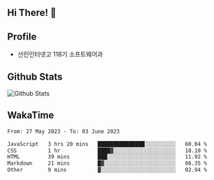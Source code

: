 ## Hi There! 👋

## Profile

-   선린인터넷고 118기 소프트웨어과

## Github Stats

![Github Stats](https://github-readme-stats.vercel.app/api/top-langs/?username=NY0510&theme=tokyonight&hide_border=true&layout=compact)

## WakaTime

<!--START_SECTION:waka-->

```txt
From: 27 May 2023 - To: 03 June 2023

JavaScript   3 hrs 20 mins   ███████████████░░░░░░░░░░   60.04 %
CSS          1 hr            ████▓░░░░░░░░░░░░░░░░░░░░   18.10 %
HTML         39 mins         ███░░░░░░░░░░░░░░░░░░░░░░   11.92 %
Markdown     21 mins         █▓░░░░░░░░░░░░░░░░░░░░░░░   06.35 %
Other        9 mins          ▓░░░░░░░░░░░░░░░░░░░░░░░░   02.94 %
```

<!--END_SECTION:waka-->

